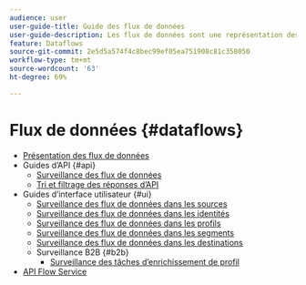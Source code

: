 ```yaml
---
audience: user
user-guide-title: Guide des flux de données
user-guide-description: Les flux de données sont une représentation des tâches de données qui déplacent ces dernières dans Platform.
feature: Dataflows
source-git-commit: 2e5d5a574f4c8bec99ef05ea751908c81c358050
workflow-type: tm+mt
source-wordcount: '63'
ht-degree: 69%

---
```



# Flux de données {#dataflows}

- [Présentation des flux de données](./home.md)
- Guides d’API {#api}
   - [Surveillance des flux de données](./api/monitor.md)
   - [Tri et filtrage des réponses d’API](./api/sort-and-filter.md)
- Guides d’interface utilisateur {#ui}
   - [Surveillance des flux de données dans les sources](./ui/monitor-sources.md)
   - [Surveillance des flux de données dans les identités](./ui/monitor-identities.md)
   - [Surveillance des flux de données dans les profils](./ui/monitor-profiles.md)
   - [Surveillance des flux de données dans les segments](./ui/monitor-segments.md)
   - [Surveillance des flux de données dans les destinations](./ui/monitor-destinations.md)
   - Surveillance B2B {#b2b}
      - [Surveillance des tâches d’enrichissement de profil](./ui/b2b/monitor-profile-enrichment.md)
- [API Flow Service](https://www.adobe.io/experience-platform-apis/references/flow-service/)